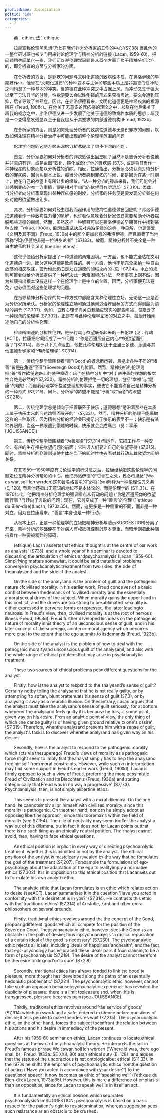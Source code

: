 ```yaml
---
profileName: dissociation
postId: '189'
categories:
  - 7
---
```

‌‌‌‌　　英：ethics;法：ethique


‌‌‌‌　　拉康宣称伦理学思想“乃处在我们作为分析家的工作的中心”(S7,38),而且他的一整年研讨班也被专门用来讨论伦理学与精神分析的链接 (Lacan, 1959-60)。把问题稍微简单化一些，我们可以说伦理学问题是从两个方面汇聚于精神分析治疗的，即分析者的方面与分析家的方面。

‌‌‌‌　　在分析者的方面，是罪疚的问题与文明化道德的致病性本质。在弗洛伊德的早期著作中，他曾在“文明化道德”的种种要求与主体的那些本质上是非道德的性冲动之间构想了一种基本的冲突。当道德在此种冲突之中占据上风，而冲动又过于强大以至于无法升华的时候，性欲便要么会以性倒错的形式来获得表达，要么会遭到压抑，后者导致了神经症。因此，在弗洛伊德看来，文明化道德便是神经疾病的根源所在 (Freud, 1908d)。在他关于无意识的罪疚感的理论之中，以及在他后来关于超我的概念之中，弗洛伊德又进一步发展了他关于道德的致病性本质的思想：超我是一个变得愈发残酷以至于自我屈从于其要求的内部道德机构 (Freud, 1923b).

‌‌‌‌　　在分析家的方面，则是如何处理分析者的致病性道德与无意识罪疚的问题，以及如何处理在精神分析治疗中可能出现的整个伦理学范围的问题

‌‌‌‌　　伦理学问题的这两方面来源给分析家提出了很多不同的问题：

‌‌‌‌　　首先，分析家要如何对分析者的罪疚感做出回应呢？当然不是告诉分析者说他并非真的有罪，或是企图“软化、钝化或弱化”他的罪疚感 (S7,3), 或是将其当作一种神经症的幻象而加以分析性的消除。相反，拉康指出，分析家必须认真对待分析者的罪疚感，因为从根本上说，每当分析者感到罪疚的时候，都是因为在某一时刻上，他在自己的欲望上有所让步的缘故。“从一种分析的观点来看，我们可能会对其感到罪疚的唯一的事情，便是相对于自己的欲望而有所退却”(S7,319)。因此，当分析者向分析家呈现出某种罪疚感的时候，分析家的任务便是要发现分析者在何处对他的欲望做出让步。

‌‌‌‌　　其次，分析家要如何对经由超我而起作用的致病性道德做出回应呢？弗洛伊德把道德看作一种致病性力量的见解，也许看似意味着分析家仅仅需要帮助分析者摆脱那些道德的束缚。然而，虽然这样一种解释可以在弗洛伊德的早期著作中找到某种支撑 (Fr©ud, I9O8d), 但是拉康坚决反对弗洛伊德的这样一种见解，他更偏爱《文明及其不满》(Freud, 1930a)中的那个更加悲观的弗洛伊德，而且直截了当地声称“弗洛伊德绝非是一位进步论者”（S7,183)。故而，精神分析并不完全是一种自由放荡的社会风潮 (ibertine ethos).

‌‌‌‌　　这似乎便给分析家提出了一种道德的两难困境。一方面，他不能完全站在文明化道德的一边，因为这种道德是致病性的。另一方面，他也不能完全采纳一种自由放荡的相反取径，因为如此仍旧是处在道德的领域之内的 (见：S7,34)。中立的规则可能看似给分析家提供了一种解决此一两难困境的办法，然而事实上则不然，因为拉康指出根本没有这样一个在伦理学上是中立的位置。因而，分析家便无法避免，也必须面对这些伦理学的问题。

‌‌‌‌　　在指导精神分析治疗的每一种方式中都隐含某种伦理性立场，无论这一点是否为分析家所承认。分析家的伦理性立场可通过他阐述治疗目标的方式而得到最为清晰的揭示 (S7,207)。例如，自我心理学有关自我适应现实的那些阐述，便隐含了一种规范的伦理学 (S7,302)。正是在与此种伦理学立场的对立之中，拉康开始阐述他自己的分析性伦理。

‌‌‌‌　　拉康所阐述的分析性伦理，是把行动与欲望联系起来的一种伦理 (见：行动[ACT])。拉康把它概括成了一个问题：“你是否遵照自己内心中的欲望而行事？”(S7,314)。基于以下几点理由，他把此种伦理对比于亚里士多德、康德与其他道德哲学家的“传统伦理学”(S7,314).

‌‌‌‌　　第一，传统伦理学皆围绕着“善”(Good)的概念而运转，且提出各种不同的“诸善”皆是在角逐“至善”(Sovereign Good)的位置。然而，精神分析的伦理则把“善”看作欲望道路上的某种障碍；因而在精神分析中“对于某种善的理想的根本性弃绝是必然的”(S7,230)。精神分析的伦理拒绝一切的理想，包括“幸福”与“健康”的理想；而自我心理学怀抱这些理想的事实，便使它不能宣称自己是精神分析的一种形式 (S7,219)。因此，分析家的欲望不能是“行善”或“治愈”的欲望 (S7,218).

‌‌‌‌　　第二，传统伦理学总是倾向于把善联系于快乐；道德思想“是沿着那些在本质上属于快乐主义的问题路径而展开的”（S7,221)。然而，精神分析的伦理不能采取这样的一种取径，因为精神分析的经验业已揭示出了快乐的表里不一；快乐是有某种界限的，当这一界限遭到僭越的时候，快乐就会变成痛苦（见：享乐[JOUISSANCE]).

‌‌‌‌　　第三，传统伦理学皆围绕着“为善服务”(S7,314)而运作，它把工作与一种安全、有序的生存摆在欲望问题的前面；它告诉人们要让自己的欲望等待 (S7,315)。同时，精神分析的伦理则迫使主体在当下的即时性中去面对其行动与其欲望之间的关系。

‌‌‌‌　　在其1959一1960年度有关伦理学的研讨班之后，拉康继续把这些伦理学的问题定位在精神分析理论的中心。他把弗洛伊德的“它曾在之处，我必将抵达”(Wo es war, soll Ich werden)这句著名格言中的“必将”(so)解释为一种伦理性的义务 (E, 128), 而且他还指出无意识的地位不是本体论的，而是伦理学的 (S11,33)。在1970年代，他把精神分析伦理学的强调重点从行动的问题 (“你是否遵照你的欲望而行事？”)转向了言说的问题；现在，它则变成了一种“善言”的伦理 (1'ethique du Bien-dire)(Lacan, 1973a:65)。然而，这更多是一种侧重的不同，而非是一种对立，因为在拉康看来，“善言”本身也是一种行动。

‌‌‌‌　　从根本上讲，正是一种伦理学的立场把精神分析与暗示SUGGESTION)分离了开来：精神分析的基础便在于对病人有权抵抗控制的基本尊重，而暗示则把此种阻抗看作一种要被粉碎的障碍。


‌‌‌‌　　(ethique) Lacan asserts that ethical thought'is at the centre of our work as analysts' (S738), and a whole year of his seminar is devoted to discussing the articulation of ethics andpsychoanalysis (Lacan, 1959-60). Simplifying matters somewhat, it could be said thatethical problems converge in psychoanalytic treatment from two sides: the side of theanalysand and the side of the analyst.

‌‌‌‌　　On the side of the analysand is the problem of guilt and the pathogenic nature ofcivilised morality. In his earlier work, Freud conceives of a basic conflict between thedemands of 'civilised morality'and the essentially amoral sexual drives of the subject. When morality gains the upper hand in this conflict, and the drives are too strong to besublimated, sexuality is either expressed in perverse forms or repressed, the latter leadingto neurosis. In Freud's view, then, civilised morality is at the root of nervous illness (Freud, 1908d). Freud further developed his ideas on the pathogenic nature of morality inhis theory of an unconscious sense of guilt, and in his later concept of the superego, aninterior moral agency which becomes more cruel to the extent that the ego submits to itsdemands (Freud, 1923b).

‌‌‌‌　　On the side of the analyst is the problem of how to deal with the pathogenic moralityand unconscious guilt of the analysand, and also with the whole range of ethical problemsthat may arise in psychoanalytic treatment.

‌‌‌‌　　These two sources of ethical problems pose different questions for the analyst:

‌‌‌‌　　Firstly, how is the analyst to respond to the analysand's sense of guilt? Certainly notby telling the analysand that he is not really guilty, or by attempting 'to soften, blunt orattenuate'his sense of guilt (S7,3), or by analysing it away as a neurotic illusion. On thecontrary, Lacan argues that the analyst must take the analysand's sense of guilt seriously, for at bottom whenever the analysand feels guilty it is because he has, at some point, given way on his desire. From an analytic point of view, the only thing of which one canbe guilty is of having given ground relative to one's desire' (S7,319). Therefore, whenthe analysand presents him with a sense of guilt, the analyst's task is to discover wherethe analysand has given way on his desire.

‌‌‌‌　　Secondly, how is the analyst to respond to the pathogenic morality which acts via thesuperego? Freud's views of morality as a pathogenic force might seem to imply that theanalyst simply has to help the analysand free himself from moral constraints. However, while such an interpretation may find some support in Freud's earlier work (Freud, 1908d), Lacan is firmly opposed to such a view of Freud, preferring the more pessimistic Freud of Civilization and Its Discontents (Freud, 1930a) and stating categorically that Freud was in no way a progressive' (S7,183). Psychoanalysis, then, is not simply alibertine ethos.

‌‌‌‌　　This seems to present the analyst with a moral dilemma. On the one hand, he cannotsimply align himself with civilised morality, since this morality is pathogenic. On theother hand, nor can he simply adopt an opposing libertine approach, since this tooremains within the field of morality (see S7,3-4). The rule of neutrality may seem tooffer the analyst a way out of this dilemma, but in fact it does not, for Lacan points outthat there is no such thing as an ethically neutral position. The analyst cannot avoid, then, having to face ethical questions.

‌‌‌‌　　An ethical position is implicit in every way of directing psychoanalytic treatment, whether this is admitted or not by the analyst. The ethical position of the analyst is mostclearly revealed by the way that he formulates the goal of the treatment (S7,207). Forexample the formulations of ego-psychology about the adaptation of the ego to realityimply a normative ethics (S7,302). It is in opposition to this ethical position that Lacansets out to formulate his own analytic ethic.

‌‌‌‌　　The analytic ethic that Lacan formulates is an ethic which relates action to desire (seeACT). Lacan summarises it in the question 'Have you acted in conformity with the desirethat is in you?' (S7,314). He contrasts this ethic with the 'traditional ethics' (S7,314) of Aristotle, Kant and other moral philosophers on several grounds.

‌‌‌‌　　Firstly, traditional ethics revolves around the the concept of the Good, proposingdifferent 'goods'which all compete for the position of the Sovereign Good. Thepsychoanalytic ethic, however, sees the Good as an obstacle in the path of desire; thus inpsychoanalysis 'a radical repudiation of a certain ideal of the good is necessary' (S7,230). The psychoanalytic ethic rejects all ideals, including ideals of happiness'andhealth'; and the fact that ego-psychology has embraced these ideals bars it from claimingto be a form of psychoanalysis (S7,219). The desire of the analyst cannot therefore be thedesire to‘do good'or‘to cure' (S7,2l8)

‌‌‌‌　　Secondly, traditional ethics has always tended to link the good to pleasure; moralthought has 'developed along the paths of an essentially hedonistic problematic' (S7,221). The psychoanalytic ethic, however, cannot take such an approach becausepsychoanalytic experience has revealed the duplicity of pleasure; there is a limit topleasure and, when this is transgressed, pleasure becomes pain (see JOUISSANCE).

‌‌‌‌　　Thirdly, traditional ethics revolves around 'the service of goods' (S7,314) which putswork and a safe, ordered existence before questions of desire; it tells people to make theirdesires wait (S7,315). The psychoanalytic ethic, on the other hand, forces the subject toconfront the relation between his actions and his desire in immediacy of the present.

‌‌‌‌　　After his 1959-60 seminar on ethics, Lacan continues to locate ethical questions at theheart of psychoanalytic theory. He interprets the soll in Freud's famous phrase Wo eswar, soll Ich werden ('Where id was, there ego shall be', Freud, 1933a: SE XXII, 80) asan ethical duty (E, 128), and argues that the status of the unconscious is not ontologicalbut ethical (S11,33). In the 1970s he shifts the emphasis of psychoanalytic ethics fromthe question of acting ('Have you acted in accordance with your desire?') to the questionof speech; it now becomes an ethic of 'speaking well' (l'ethique du Bien-dire)(Lacan, 1973a:65). However, this is more a difference of emphasis than an opposition, since for Lacan to speak well is in itself an act.

‌‌‌‌　　It is fundamentally an ethical position which separates psychoanalysisfromSUGGESTION; psychoanalysis is based on a basic respect for the patient's right to resistdomination, whereas suggestion sees such resistance as an obstacle to be crushed.

